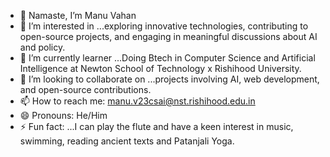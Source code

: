 - 🙏 Namaste, I’m Manu Vahan
- 👀 I’m interested in ...exploring innovative technologies, contributing to open-source projects, and engaging in meaningful discussions about AI and policy.
- 🌱 I’m currently learner ...Doing Btech in Computer Science and Artificial Intelligence at Newton School of Technology x Rishihood University.
- 💞️ I’m looking to collaborate on ...projects involving AI, web development, and open-source contributions.
- 📫 How to reach me: manu.v23csai@nst.rishihood.edu.in
- 😄 Pronouns: He/Him
- ⚡ Fun fact: ...I can play the flute and have a keen interest in music, swimming, reading ancient texts and Patanjali Yoga.



